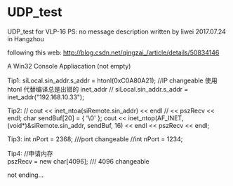 # UDP_test
UDP_test for VLP-16 PS: no message description
written by liwei  2017.07.24 in Hangzhou

following this web:
http://blog.csdn.net/qingzai_/article/details/50834146

A Win32 Console Appliacation (not empty)

Tip1:
siLocal.sin_addr.s_addr = htonl(0xC0A80A21);                 //IP changeable             使用htonl 代替编译总是出错的 inet_addr
//	siLocal.sin_addr.s_addr = inet_addr("192.168.10.33");

Tip2:
	//		cout << inet_ntoa(siRemote.sin_addr) << endl
	//		<< pszRecv << endl;
			char sendBuf[20] = { '\0' };
			cout << inet_ntop(AF_INET, (void*)&siRemote.sin_addr, sendBuf, 16) << endl
				<< pszRecv << endl;
        
Tip3:
int nPort = 2368;                                                  ///port changeable
//int nPort = 1234;  

Tip4:
//申请内存  
	pszRecv = new char[4096];                          /// 4096  changeable
  

not ending...
